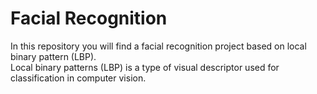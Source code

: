 # Facial Recognition
In this repository you will find a facial recognition project based on local binary pattern (LBP). <br/>
Local binary patterns (LBP) is a type of visual descriptor used for classification in computer vision.
